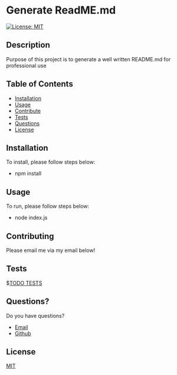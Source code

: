 # Generate ReadME.md

[![License: MIT](https://img.shields.io/badge/License-MIT-yellow.svg)](https://opensource.org/licenses/MIT)

## Description

Purpose of this project is to generate a well written README.md for professional use

## Table of Contents

- [Installation](#Installation)
- [Usage](#Usage)
- [Contribute](#Contribute)
- [Tests](#Tests)
- [Questions](#Questions)
- [License](#License)

## Installation

To install, please follow steps below:
- npm install

## Usage

To run, please follow steps below:
- node index.js

## Contributing

Please email me via my email below!

## Tests

$[TODO TESTS](/assets/imgs/screenshot.mp4)

## Questions?

Do you have questions?
- [Email](mailto:avaloserick97@gmail.com)
- [Github](https://github.com/erickjavalos)

## License

[MIT](/assets/licenses/MIT.txt)